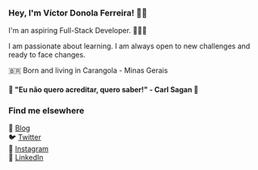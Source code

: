 ### Hey, I'm Víctor Donola Ferreira! 👋🏻

I'm an aspiring Full-Stack Developer. 👨🏻‍💻 <br>

I am passionate about learning. I am always open to new challenges and ready to face changes. <br>

🇧🇷 Born and living in Carangola - Minas Gerais <br>

#### 🧠 "Eu não quero acreditar, quero saber!" - Carl Sagan 🧠 <br>

### Find me elsewhere 

🚀 [Blog](https://blogvdonoladev.wordpress.com) <br>
🐦 [Twitter](https://twitter.com/vdonoladev) <br>
📸 [Instagram](instagram.com/vdonoladev) <br>
💼 [LinkedIn](https://www.linkedin.com/in/vdonoladev/) <br>
